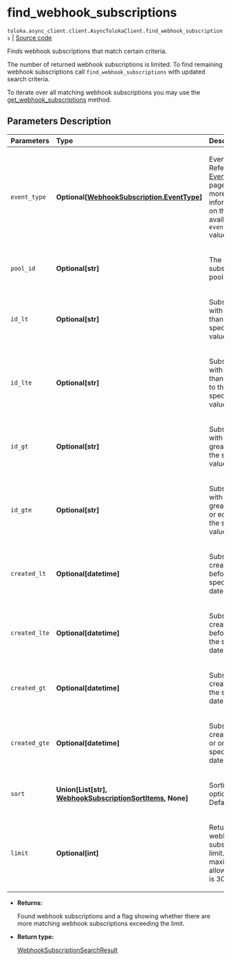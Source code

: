 # find_webhook_subscriptions
`toloka.async_client.client.AsyncTolokaClient.find_webhook_subscriptions` | [Source code](https://github.com/Toloka/toloka-kit/blob/v1.1.3/src/client/__init__.py#L0)

Finds webhook subscriptions that match certain criteria.


The number of returned webhook subscriptions is limited. To find remaining webhook subscriptions call `find_webhook_subscriptions` with updated search criteria.

To iterate over all matching webhook subscriptions you may use the [get_webhook_subscriptions](toloka.client.TolokaClient.get_webhook_subscriptions.md) method.

## Parameters Description

| Parameters | Type | Description |
| :----------| :----| :-----------|
`event_type`|**Optional\[[WebhookSubscription.EventType](toloka.client.webhook_subscription.WebhookSubscription.EventType.md)\]**|<p>Event type. Refer to the [EventType](toloka.client.webhook_subscription.WebhookSubscription.EventType.md) page for more information on the available `event_type` values.</p>
`pool_id`|**Optional\[str\]**|<p>The ID of a subscribed pool.</p>
`id_lt`|**Optional\[str\]**|<p>Subscriptions with IDs less than the specified value.</p>
`id_lte`|**Optional\[str\]**|<p>Subscriptions with IDs less than or equal to the specified value.</p>
`id_gt`|**Optional\[str\]**|<p>Subscriptions with IDs greater than the specified value.</p>
`id_gte`|**Optional\[str\]**|<p>Subscriptions with IDs greater than or equal to the specified value.</p>
`created_lt`|**Optional\[datetime\]**|<p>Subscriptions created before the specified date.</p>
`created_lte`|**Optional\[datetime\]**|<p>Subscriptions created before or on the specified date.</p>
`created_gt`|**Optional\[datetime\]**|<p>Subscriptions created after the specified date.</p>
`created_gte`|**Optional\[datetime\]**|<p>Subscriptions created after or on the specified date.</p>
`sort`|**Union\[List\[str\], [WebhookSubscriptionSortItems](toloka.client.search_requests.WebhookSubscriptionSortItems.md), None\]**|<p>Sorting options. Default: `None`.</p>
`limit`|**Optional\[int\]**|<p>Returned webhook subscriptions limit. The maximum allowed limit is 300.</p>

* **Returns:**

  Found webhook subscriptions and a flag showing whether there are more matching webhook subscriptions exceeding the limit.

* **Return type:**

  [WebhookSubscriptionSearchResult](toloka.client.search_results.WebhookSubscriptionSearchResult.md)
